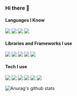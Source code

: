 ### Hi there 👋

#### Languages I Know

<div class="border d-flex">
  <img class="p-5 border bg-gray-light" src="https://img.shields.io/badge/go-%2300ADD8.svg?&style=for-the-badge&logo=go&logoColor=white"/>
  <img class="p-5 border bg-gray-light" src="https://img.shields.io/badge/python%20-%2314354C.svg?&style=for-the-badge&logo=python&logoColor=white"/>
  <img class="p-5 border bg-gray-light" src="https://img.shields.io/badge/java-%23ED8B00.svg?&style=for-the-badge&logo=java&logoColor=white"/>
  <img class="p-5 border bg-gray-light" src="https://img.shields.io/badge/javascript%20-%23323330.svg?&style=for-the-badge&logo=javascript&logoColor=%23F7DF1E"/>
</div>

#### Libraries and Frameworks I use

<div class="border d-flex">
  <img class="p-5 border bg-gray-light" src="https://img.shields.io/badge/spring%20-%236DB33F.svg?&style=for-the-badge&logo=spring&logoColor=white"/>
  <img class="p-5 border bg-gray-light" src="https://img.shields.io/badge/react%20-%2320232a.svg?&style=for-the-badge&logo=react&logoColor=%2361DAFB"/>
  <img class="p-5 border bg-gray-light" src="https://img.shields.io/badge/redux%20-%23593d88.svg?&style=for-the-badge&logo=redux&logoColor=white"/>
  <img class="p-5 border bg-gray-light" src="https://img.shields.io/badge/bootstrap%20-%23563D7C.svg?&style=for-the-badge&logo=bootstrap&logoColor=white"/>
  <img class="p-5 border bg-gray-light" src="https://img.shields.io/badge/SASS%20-hotpink.svg?&style=for-the-badge&logo=SASS&logoColor=white"/>
</div>

#### Tech I use

<div class="border d-flex">
  <img class="p-5 border bg-gray-light" src="https://img.shields.io/badge/github%20-%23121011.svg?&style=for-the-badge&logo=github&logoColor=white"/>
  <img class="p-5 border bg-gray-light" src="https://img.shields.io/badge/AWS%20-%23FF9900.svg?&style=for-the-badge&logo=amazon-aws&logoColor=white"/>
  <img class="p-5 border bg-gray-light" src="https://img.shields.io/badge/Google%20Cloud%20-%234285F4.svg?&style=for-the-badge&logo=google-cloud&logoColor=white"/>
  <img class="p-5 border bg-gray-light" src="https://img.shields.io/badge/heroku%20-%23430098.svg?&style=for-the-badge&logo=heroku&logoColor=white"/>
  <img class="p-5 border bg-gray-light" src="https://img.shields.io/badge/docker%20-%230db7ed.svg?&style=for-the-badge&logo=docker&logoColor=white"/>
  <img class="p-5 border bg-gray-light" src="https://img.shields.io/badge/Jupyter%20-%23F37626.svg?&style=for-the-badge&logo=Jupyter&logoColor=white" />
</div>

![Anurag's github stats](https://github-readme-stats.vercel.app/api?username=mparodi&show_icons=true&count_private=true&include_all_commits=true)



<!--
**mparodi/mparodi** is a ✨ _special_ ✨ repository because its `README.md` (this file) appears on your GitHub profile.

Here are some ideas to get you started:

- 🔭 I’m currently working on ...
- 🌱 I’m currently learning ...
- 👯 I’m looking to collaborate on ...
- 🤔 I’m looking for help with ...
- 💬 Ask me about ...
- 📫 How to reach me: ...
- 😄 Pronouns: ...
- ⚡ Fun fact: ...
-->
